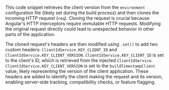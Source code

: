 This code snippet retrieves the client version from the `environment` configuration file (likely set during the build process) and then clones the incoming HTTP request (`req`). Cloning the request is crucial because Angular's HTTP interceptors require immutable HTTP requests. Modifying the original request directly could lead to unexpected behavior in other parts of the application.

The cloned request's headers are then modified using `.set()` to add two custom headers: `ClientIdService.KEY_CLIENT_ID` and `ClientIdService.KEY_CLIENT_VERSION`.  `ClientIdService.KEY_CLIENT_ID` is set to the client's ID, which is retrieved from the injected `ClientIdService`. `ClientIdService.KEY_CLIENT_VERSION` is set to the `buildTimestampClient` value, likely representing the version of the client application. These headers are added to identify the client making the request and its version, enabling server-side tracking, compatibility checks, or feature flagging.